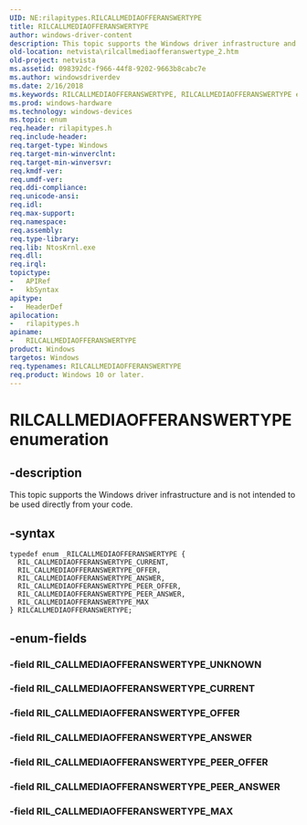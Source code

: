 ```yaml
---
UID: NE:rilapitypes.RILCALLMEDIAOFFERANSWERTYPE
title: RILCALLMEDIAOFFERANSWERTYPE
author: windows-driver-content
description: This topic supports the Windows driver infrastructure and is not intended to be used directly from your code.
old-location: netvista\rilcallmediaofferanswertype_2.htm
old-project: netvista
ms.assetid: 098392dc-f966-44f8-9202-9663b8cabc7e
ms.author: windowsdriverdev
ms.date: 2/16/2018
ms.keywords: RILCALLMEDIAOFFERANSWERTYPE, RILCALLMEDIAOFFERANSWERTYPE enumeration [Network Drivers Starting with Windows Vista], RIL_CALLMEDIAOFFERANSWERTYPE_ANSWER, RIL_CALLMEDIAOFFERANSWERTYPE_CURRENT, RIL_CALLMEDIAOFFERANSWERTYPE_MAX, RIL_CALLMEDIAOFFERANSWERTYPE_OFFER, RIL_CALLMEDIAOFFERANSWERTYPE_PEER_ANSWER, RIL_CALLMEDIAOFFERANSWERTYPE_PEER_OFFER, netvista.rilcallmediaofferanswertype_2, rilapitypes/RILCALLMEDIAOFFERANSWERTYPE, rilapitypes/RIL_CALLMEDIAOFFERANSWERTYPE_ANSWER, rilapitypes/RIL_CALLMEDIAOFFERANSWERTYPE_CURRENT, rilapitypes/RIL_CALLMEDIAOFFERANSWERTYPE_MAX, rilapitypes/RIL_CALLMEDIAOFFERANSWERTYPE_OFFER, rilapitypes/RIL_CALLMEDIAOFFERANSWERTYPE_PEER_ANSWER, rilapitypes/RIL_CALLMEDIAOFFERANSWERTYPE_PEER_OFFER
ms.prod: windows-hardware
ms.technology: windows-devices
ms.topic: enum
req.header: rilapitypes.h
req.include-header: 
req.target-type: Windows
req.target-min-winverclnt: 
req.target-min-winversvr: 
req.kmdf-ver: 
req.umdf-ver: 
req.ddi-compliance: 
req.unicode-ansi: 
req.idl: 
req.max-support: 
req.namespace: 
req.assembly: 
req.type-library: 
req.lib: NtosKrnl.exe
req.dll: 
req.irql: 
topictype:
-	APIRef
-	kbSyntax
apitype:
-	HeaderDef
apilocation:
-	rilapitypes.h
apiname:
-	RILCALLMEDIAOFFERANSWERTYPE
product: Windows
targetos: Windows
req.typenames: RILCALLMEDIAOFFERANSWERTYPE
req.product: Windows 10 or later.
---
```


# RILCALLMEDIAOFFERANSWERTYPE enumeration


## -description


This topic supports the Windows driver infrastructure and is not intended to be used directly from your code. 


## -syntax


````
typedef enum _RILCALLMEDIAOFFERANSWERTYPE { 
  RIL_CALLMEDIAOFFERANSWERTYPE_CURRENT,
  RIL_CALLMEDIAOFFERANSWERTYPE_OFFER,
  RIL_CALLMEDIAOFFERANSWERTYPE_ANSWER,
  RIL_CALLMEDIAOFFERANSWERTYPE_PEER_OFFER,
  RIL_CALLMEDIAOFFERANSWERTYPE_PEER_ANSWER,
  RIL_CALLMEDIAOFFERANSWERTYPE_MAX
} RILCALLMEDIAOFFERANSWERTYPE;
````


## -enum-fields




### -field RIL_CALLMEDIAOFFERANSWERTYPE_UNKNOWN


### -field RIL_CALLMEDIAOFFERANSWERTYPE_CURRENT


### -field RIL_CALLMEDIAOFFERANSWERTYPE_OFFER


### -field RIL_CALLMEDIAOFFERANSWERTYPE_ANSWER


### -field RIL_CALLMEDIAOFFERANSWERTYPE_PEER_OFFER


### -field RIL_CALLMEDIAOFFERANSWERTYPE_PEER_ANSWER


### -field RIL_CALLMEDIAOFFERANSWERTYPE_MAX

